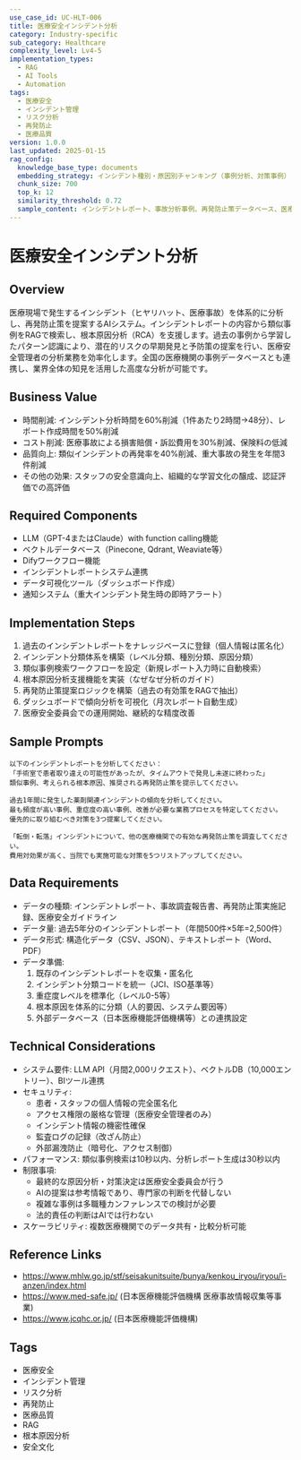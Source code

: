 ```yaml
---
use_case_id: UC-HLT-006
title: 医療安全インシデント分析
category: Industry-specific
sub_category: Healthcare
complexity_level: Lv4-5
implementation_types:
  - RAG
  - AI Tools
  - Automation
tags:
  - 医療安全
  - インシデント管理
  - リスク分析
  - 再発防止
  - 医療品質
version: 1.0.0
last_updated: 2025-01-15
rag_config:
  knowledge_base_type: documents
  embedding_strategy: インシデント種別・原因別チャンキング（事例分析、対策事例）
  chunk_size: 700
  top_k: 12
  similarity_threshold: 0.72
  sample_content: インシデントレポート、事故分析事例、再発防止策データベース、医療安全ガイドライン
---
```


# 医療安全インシデント分析

## Overview

医療現場で発生するインシデント（ヒヤリハット、医療事故）を体系的に分析し、再発防止策を提案するAIシステム。インシデントレポートの内容から類似事例をRAGで検索し、根本原因分析（RCA）を支援します。過去の事例から学習したパターン認識により、潜在的リスクの早期発見と予防策の提案を行い、医療安全管理者の分析業務を効率化します。全国の医療機関の事例データベースとも連携し、業界全体の知見を活用した高度な分析が可能です。

## Business Value

- 時間削減: インシデント分析時間を60%削減（1件あたり2時間→48分）、レポート作成時間を50%削減
- コスト削減: 医療事故による損害賠償・訴訟費用を30%削減、保険料の低減
- 品質向上: 類似インシデントの再発率を40%削減、重大事故の発生を年間3件削減
- その他の効果: スタッフの安全意識向上、組織的な学習文化の醸成、認証評価での高評価

## Required Components

- LLM（GPT-4またはClaude）with function calling機能
- ベクトルデータベース（Pinecone, Qdrant, Weaviate等）
- Difyワークフロー機能
- インシデントレポートシステム連携
- データ可視化ツール（ダッシュボード作成）
- 通知システム（重大インシデント発生時の即時アラート）

## Implementation Steps

1. 過去のインシデントレポートをナレッジベースに登録（個人情報は匿名化）
2. インシデント分類体系を構築（レベル分類、種別分類、原因分類）
3. 類似事例検索ワークフローを設定（新規レポート入力時に自動検索）
4. 根本原因分析支援機能を実装（なぜなぜ分析のガイド）
5. 再発防止策提案ロジックを構築（過去の有効策をRAGで抽出）
6. ダッシュボードで傾向分析を可視化（月次レポート自動生成）
7. 医療安全委員会での運用開始、継続的な精度改善

## Sample Prompts

```
以下のインシデントレポートを分析してください：
「手術室で患者取り違えの可能性があったが、タイムアウトで発見し未遂に終わった」
類似事例、考えられる根本原因、推奨される再発防止策を提示してください。
```

```
過去1年間に発生した薬剤関連インシデントの傾向を分析してください。
最も頻度が高い事例、重症度の高い事例、改善が必要な業務プロセスを特定してください。
優先的に取り組むべき対策を3つ提案してください。
```

```
「転倒・転落」インシデントについて、他の医療機関での有効な再発防止策を調査してください。
費用対効果が高く、当院でも実施可能な対策を5つリストアップしてください。
```

## Data Requirements

- データの種類: インシデントレポート、事故調査報告書、再発防止策実施記録、医療安全ガイドライン
- データ量: 過去5年分のインシデントレポート（年間500件×5年=2,500件）
- データ形式: 構造化データ（CSV、JSON）、テキストレポート（Word、PDF）
- データ準備:
  1. 既存のインシデントレポートを収集・匿名化
  2. インシデント分類コードを統一（JCI、ISO基準等）
  3. 重症度レベルを標準化（レベル0-5等）
  4. 根本原因を体系的に分類（人的要因、システム要因等）
  5. 外部データベース（日本医療機能評価機構等）との連携設定

## Technical Considerations

- システム要件: LLM API（月間2,000リクエスト）、ベクトルDB（10,000エントリー）、BIツール連携
- セキュリティ:
  - 患者・スタッフの個人情報の完全匿名化
  - アクセス権限の厳格な管理（医療安全管理者のみ）
  - インシデント情報の機密性確保
  - 監査ログの記録（改ざん防止）
  - 外部漏洩防止（暗号化、アクセス制御）
- パフォーマンス: 類似事例検索は10秒以内、分析レポート生成は30秒以内
- 制限事項:
  - 最終的な原因分析・対策決定は医療安全委員会が行う
  - AIの提案は参考情報であり、専門家の判断を代替しない
  - 複雑な事例は多職種カンファレンスでの検討が必要
  - 法的責任の判断はAIでは行わない
- スケーラビリティ: 複数医療機関でのデータ共有・比較分析可能

## Reference Links

- https://www.mhlw.go.jp/stf/seisakunitsuite/bunya/kenkou_iryou/iryou/i-anzen/index.html
- https://www.med-safe.jp/ (日本医療機能評価機構 医療事故情報収集等事業)
- https://www.jcqhc.or.jp/ (日本医療機能評価機構)

## Tags

- 医療安全
- インシデント管理
- リスク分析
- 再発防止
- 医療品質
- RAG
- 根本原因分析
- 安全文化
